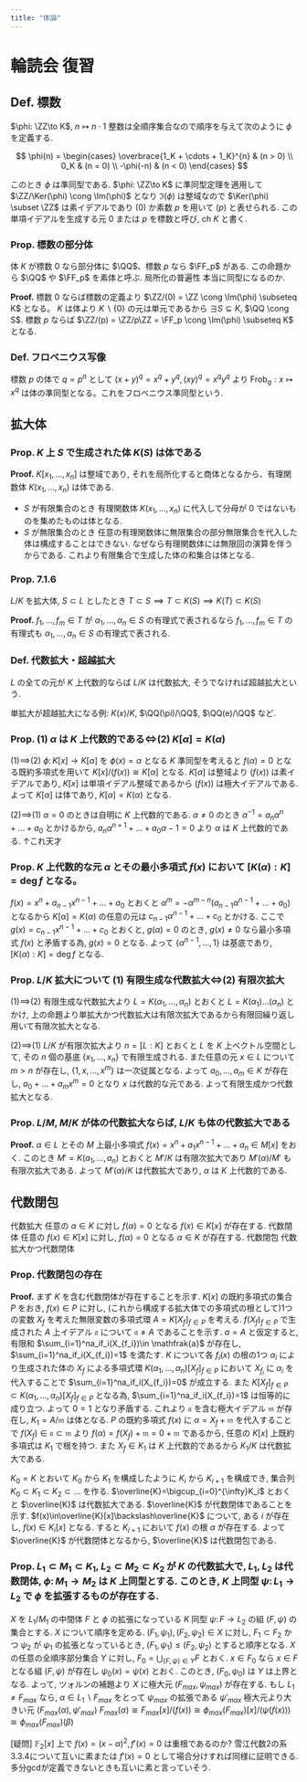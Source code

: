 ```yaml
---
title: "体論"
---
```


$$
\newcommand{\Ker}{\operatorname{Ker}}
\newcommand{\Image}{\operatorname{Im}}
\newcommand{\ch}{\operatorname{ch}}
\newcommand{\Hom}{\operatorname{Hom}}
\newcommand{\Aut}{\operatorname{Aut}}
\newcommand{\id}{\mathrm{id}}
\newcommand{\NN}{\mathbb{N}}
\newcommand{\ZZ}{\mathbb{Z}}
\newcommand{\QQ}{\mathbb{Q}}
\newcommand{\RR}{\mathbb{R}}
\newcommand{\CC}{\mathbb{C}}
\newcommand{\FF}{\mathbb{F}}
$$
# 輪読会 復習

## Def. 標数
$\phi: \ZZ\to K$, $n \mapsto n\cdot 1$
整数は全順序集合なので順序を与えて次のように $\phi$ を定義する.

$$
\phi(n) =
\begin{cases}
\overbrace{1_K + \cdots + 1_K}^{n} & (n > 0) \\
0_K & (n = 0) \\
-\phi(-n) & (n < 0)
\end{cases}
$$

このとき $\phi$ は準同型である. $\phi: \ZZ\to K$ に準同型定理を適用して $\ZZ/\Ker(\phi) \cong \Im(\phi)$ となり $\Im(\phi)$ は整域なので $\Ker(\phi) \subset \ZZ$ は素イデアルであり $(0)$ か素数 $p$ を用いて $(p)$ と表せられる. この単項イデアルを生成する元 $0$ または $p$ を標数と呼び, $\mathrm{ch}\ K$ と書く.

### Prop. 標数の部分体
体 $K$ が標数 $0$ なら部分体に $\QQ$、標数 $p$ なら $\FF_p$ がある.
この命題から $\QQ$ や $\FF_p$ を素体と呼ぶ.
局所化の普遍性 本当に同型になるのか.

**Proof.**
標数 $0$ ならば標数の定義より $\ZZ/(0) = \ZZ \cong \Im(\phi) \subseteq K$ となる。 $K$ は体より $K\backslash\{0\}$ の元は単元であるから $\exists S \subseteq K$, $\QQ \cong S$.
標数 $p$ ならば $\ZZ/(p) = \ZZ/p\ZZ = \FF_p \cong \Im(\phi) \subseteq K$ となる.

### Def. フロベニウス写像
標数 $p$ の体で $q=p^n$ として $(x+y)^q = x^q+y^q, (xy)^q = x^qy^q$ より $\mathrm{Frob}_q: x \mapsto x^q$ は体の準同型となる。これをフロベニウス準同型という.

## 拡大体
### Prop. $K$ 上 $S$ で生成された体 $K(S)$ は体である

**Proof.**
$K[x_1,\ldots , x_n]$ は整域であり, それを局所化すると商体となるから、有理関数体 $K(x_1,\ldots , x_n)$ は体である.
- $S$ が有限集合のとき
有理関数体 $K(x_1,\ldots , x_n)$ に代入して分母が $0$ ではないものを集めたものは体となる.
- $S$ が無限集合のとき
任意の有理関数体に無限集合の部分無限集合を代入した体は構成することはできない. なぜなら有理関数体には無限回の演算を伴うからである.
これより有限集合で生成した体の和集合は体となる.

### Prop. 7.1.6
$L/K$ を拡大体, $S\subset L$ としたとき $T\subset S \implies T\subset K(S) \implies K(T)\subset K(S)$

**Proof.**
$f_1,\ldots,f_m\in T$ が $\alpha_1,\ldots,\alpha_n\in S$ の有理式で表されるなら $f_1,\ldots,f_m\in T$ の有理式も $\alpha_1,\ldots,\alpha_n\in S$ の有理式で表される.

### Def. 代数拡大・超越拡大
$L$ の全ての元が $K$ 上代数的ならば $L/K$ は代数拡大, そうでなければ超越拡大という.

単拡大が超越拡大になる例: $K(x)/K$, $\QQ(\pi)/\QQ$, $\QQ(e)/\QQ$ など.

### Prop. (1) $\alpha$ は $K$ 上代数的である$\iff$(2) $K[\alpha]=K(\alpha)$
(1)$\implies$(2)
$\phi\colon K[x]\to K[\alpha]$ を $\phi(x)=\alpha$ となる $K$ 準同型を考えると $f(\alpha)=0$ となる既約多項式を用いて $K[x]/(f(x))\cong K[\alpha]$ となる. $K[\alpha]$ は整域より $(f(x))$ は素イデアルであり, $K[x]$ は単項イデアル整域であるから $(f(x))$ は極大イデアルである. よって $K[\alpha]$ は体であり, $K[\alpha] = K(\alpha)$ となる.

(2)$\implies$(1)
$\alpha = 0$ のときは自明に $K$ 上代数的である. $\alpha\neq0$ のとき $\alpha^{-1}=a_n\alpha^n+\ldots+a_0$ とかけるから, $a_n\alpha^{n+1}+\ldots+a_0\alpha-1=0$ より $\alpha$ は $K$ 上代数的である.
↑これ天才

### Prop. $K$ 上代数的な元 $\alpha$ とその最小多項式 $f(x)$ において $[K(\alpha):K] = \deg f$ となる。
$f(x) = x^n + a_{n-1}x^{n-1} + \ldots + a_0$ とおくと $\alpha^m = -\alpha^{m-n}(a_{n-1}\alpha^{n-1} + \ldots + a_0)$ となるから $K[\alpha] = K(\alpha)$ の任意の元は $c_{n-1}\alpha^{n-1} + \ldots + c_0$ とかける. ここで $g(x) = c_{n-1}x^{n-1} + \ldots + c_0$ とおくと, $g(\alpha) = 0$ のとき, $g(x) \neq 0$ なら最小多項式 $f(x)$ と矛盾する為, $g(x) = 0$ となる. よって $\{\alpha^{n-1}, \ldots, 1\}$ は基底であり, $[K(\alpha):K] = \deg f$ となる.

### Prop. $L/K$ 拡大について (1) 有限生成な代数拡大$\iff$(2) 有限次拡大
(1)$\implies$(2)
有限生成な代数拡大より $L = K(\alpha_1, \ldots, \alpha_n)$ とおくと $L = K(\alpha_1)\ldots(\alpha_n)$ とかけ, 上の命題より単拡大かつ代数拡大は有限次拡大であるから有限回繰り返し用いて有限次拡大となる.

(2)$\implies$(1)
$L/K$ が有限次拡大より $n = [L:K]$ とおくと $L$ を $K$ 上ベクトル空間として, その $n$ 個の基底 $\{x_1,\ldots,x_n\}$ で有限生成される. また任意の元 $x\in L$ について $m > n$ が存在し, $\{1,x,\ldots,x^m\}$ は一次従属となる. よって $a_0, \ldots, a_m\in K$ が存在し, $a_0 + \ldots + a_mx^m = 0$ となり $x$ は代数的な元である. よって有限生成かつ代数拡大となる.

### Prop. $L/M$, $M/K$ が体の代数拡大ならば, $L/K$ も体の代数拡大である
**Proof.**
$\alpha\in L$ とその $M$ 上最小多項式 $f(x)=x^n+a_1x^{n-1}+\ldots+a_n\in M[x]$ をおく. このとき $M' = K(a_1,\ldots,a_n)$ とおくと $M'/K$ は有限次拡大であり $M'(\alpha)/M'$ も有限次拡大である. よって $M'(\alpha)/K$ は代数拡大であり, $\alpha$ は $K$ 上代数的である.

## 代数閉包
代数拡大 任意の $\alpha\in K$ に対し $f(\alpha)=0$ となる $f(x)\in K[x]$ が存在する.
代数閉体 任意の $f(x)\in K[x]$ に対し, $f(\alpha)=0$ となる $\alpha\in K$ が存在する.
代数閉包 代数拡大かつ代数閉体

### Prop. 代数閉包の存在
**Proof.**
まず $K$ を含む代数閉体が存在することを示す.
$K[x]$ の既約多項式の集合 $P$ をおき, $f(x)\in P$ に対し, (これから構成する拡大体での多項式の根として)1つの変数 $X_f$ を考えた無限変数の多項式環 $A = K[X_f]_{f\in P}$ を考える.
$f(X_f)_{f\in P}$ で生成された $A$ 上イデアル $\mathfrak{a}$ について $\mathfrak{a}\neq A$ であることを示す. $a=A$ と仮定すると, 有限和 $\sum_{i=1}^na_if_i(X_{f_i})\in \mathfrak{a}$ が存在し, $\sum_{i=1}^na_if_i(X_{f_i})=1$ を満たす. $K$ について各 $f_i(x)$ の根の1つ $\alpha_i$ により生成された体の $X_f$ による多項式環 $K(\alpha_1,\ldots,\alpha_n)[X_f]_{f\in P}$ において $X_{f_i}$ に $\alpha_i$ を代入することで $\sum_{i=1}^na_if_i(X_{f_i})=0$ が成立する. また $K[X_f]_{f\in P} \subset K(\alpha_1,\ldots,\alpha_n)[X_f]_{f\in P}$ となる為, $\sum_{i=1}^na_if_i(X_{f_i})=1$ は恒等的に成り立つ. よって $0 = 1$ となり矛盾する.
これより $\mathfrak{a}$ を含む極大イデアル $\mathfrak{m}$ が存在し, $K_1 = A/\mathfrak{m}$ は体となる. $P$ の既約多項式 $f(x)$ に $\alpha = X_f+\mathfrak{m}$ を代入することで $f(X_f) \in \mathfrak{a} \subset \mathfrak{m}$ より $f(\alpha) = f(X_f) + \mathfrak{m} = 0 + \mathfrak{m}$ であるから, 任意の $K[x]$ 上既約多項式は $K_1$ で根を持つ. また $X_f\in K_1$ は $K$ 上代数的であるから $K_1/K$ は代数拡大である.

$K_0=K$ とおいて $K_0$ から $K_1$ を構成したように $K_i$ から $K_{i+1}$ を構成でき, 集合列 $K_0\subset K_1\subset K_2\subset\ldots$ を作る. $\overline{K}=\bigcup_{i=0}^{\infty}K_i$ とおくと $\overline{K}$ は代数拡大である. $\overline{K}$ が代数閉体であることを示す.
$f(x)\in\overline{K}[x]\backslash\overline{K}$ について, ある $i$ が存在し, $f(x)\in K_i[x]$ となる. すると $K_{i+1}$ において $f(x)$ の根 $\alpha$ が存在する. よって $\overline{K}$ が代数閉体となるから, $\overline{K}$ は代数閉包である.

### Prop. $L_1\subset M_1\subset K_1$, $L_2\subset M_2\subset K_2$ が $K$ の代数拡大で, $L_1$, $L_2$ は代数閉体, $\phi\colon M_1\to M_2$ は $K$ 上同型とする. このとき, $K$ 上同型 $\psi\colon L_1\to L_2$ で $\phi$ を拡張するものが存在する.

$X$ を $L_1/M_1$ の中間体 $F$ と $\phi$ の拡張になっている $K$ 同型 $\psi \colon F\to L_2$ の組 $(F, \psi)$ の集合とする.
$X$ について順序を定める. $(F_1, \psi_1), (F_2, \psi_2)\in X$ に対し, $F_1\subset F_2$ かつ $\psi_2$ が $\psi_1$ の拡張となっているとき, $(F_1, \psi_1) \leq (F_2, \psi_2)$ とすると順序となる.
$X$ の任意の全順序部分集合 $Y$ に対し, $F_0 = \bigcup_{(F,\psi)\in Y} F$ とおく. $x\in F_0$ なら $x\in F$ となる組 $(F,\psi)$ が存在し $\psi_0(x) = \psi(x)$ とおく. このとき, $(F_0, \psi_0)$ は $Y$ は上界となる. よって, ツォルンの補題より $X$ に極大元 $(F_{max}, \psi_{max})$ が存在する.
もし $L_1 \neq F_{max}$ なら, $\alpha\in L_1\backslash F_{max}$ をとって $\psi_{max}$ の拡張である $\psi'_{max}$ 極大元より大きい元 $(F_{max}(\alpha), \psi'_{max})$
$F_{max}(\alpha)\cong F_{max}[x]/(f(x))\cong\phi_{max}(F_{max})[x]/(\psi(f(x)))\cong \phi_{max}(F_{max})(\beta)$



[疑問] $\mathbb{F}_2[x]$ 上で $f(x)=(x-\alpha)^2, f'(x)=0$ は重根であるのか?
雪江代数2の系3.3.4について互いに素または $f'(x)=0$ として場合分けすれば同様に証明できる. 多分gcdが定義できないときも互いに素と言っていそう.
